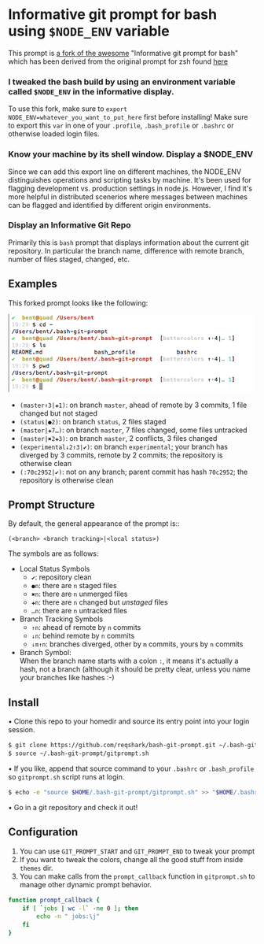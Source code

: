 # Informative git prompt for bash using `$NODE_ENV` variable

This prompt is [a fork of the awesome](https://github.com/magicmonty/bash-git-prompt) "Informative git prompt for bash" which has been derived from the original prompt for zsh found [here](https://github.com/olivierverdier/zsh-git-prompt)

### I tweaked the bash build by using an environment variable called `$NODE_ENV` in the informative display.

To use this fork, make sure to `export NODE_ENV=whatever_you_want_to_put_here` first before installing! Make sure to export this `var` in one of your `.profile`, `.bash_profile` or `.bashrc` or otherwise loaded login files.

### Know your machine by its shell window. Display a $NODE_ENV
Since we can add this export line on different machines, the NODE_ENV distinguishes operations and scripting tasks by machine. It's been used for flagging development vs. production settings in node.js. However, I find it's more helpful in distributed scenerios where messages between machines can be flagged and identified by different origin environments.

### Display an Informative Git Repo
Primarily this is ``bash`` prompt that displays information about the current git repository. In particular the branch name, difference with remote branch, number of files staged, changed, etc.

## Examples

This forked prompt looks like the following:

![Example prompt](prompt.gif)

* ``(master↑3|✚1)``: on branch ``master``, ahead of remote by 3 commits, 1 file changed but not staged
* ``(status|●2)``: on branch ``status``, 2 files staged
* ``(master|✚7…)``: on branch ``master``, 7 files changed, some files untracked
* ``(master|✖2✚3)``: on branch ``master``, 2 conflicts, 3 files changed
* ``(experimental↓2↑3|✔)``: on branch ``experimental``; your branch has diverged by 3 commits, remote by 2 commits; the repository is otherwise clean
* ``(:70c2952|✔)``: not on any branch; parent commit has hash ``70c2952``; the repository is otherwise clean

##  Prompt Structure

By default, the general appearance of the prompt is::

    (<branch> <branch tracking>|<local status>)

The symbols are as follows:

- Local Status Symbols
  - ``✔``: repository clean
  - ``●n``: there are ``n`` staged files
  - ``✖n``: there are ``n`` unmerged files
  - ``✚n``: there are ``n`` changed but *unstaged* files
  - ``…n``: there are ``n`` untracked files
- Branch Tracking Symbols
  - ``↑n``: ahead of remote by ``n`` commits
  - ``↓n``: behind remote by ``n`` commits
  - ``↓m↑n``: branches diverged, other by ``m`` commits, yours by ``n`` commits
- Branch Symbol:<br />
  	When the branch name starts with a colon ``:``, it means it's actually a hash, not a branch (although it should be pretty clear, unless you name your branches like hashes :-)

## Install

• Clone this repo to your homedir and source its entry point into your login session.
```bash
$ git clone https://github.com/reqshark/bash-git-prompt.git ~/.bash-git-prompt
$ source ~/.bash-git-prompt/gitprompt.sh
```
• If you like, append that source command to your `.bashrc` or `.bash_profile` so `gitprompt.sh` script runs at login.
```bash
$ echo -e "source $HOME/.bash-git-prompt/gitprompt.sh" >> "$HOME/.bashrc"
```
• Go in a git repository and check it out!

## Configuration

1. You can use ``GIT_PROMPT_START`` and ``GIT_PROMPT_END`` to tweak your prompt
2. If you want to tweak the colors, change all the good stuff from inside `themes` dir.
3. You can make calls from the ``prompt_callback`` function in `gitprompt.sh` to manage other dynamic prompt behavior.

```sh
function prompt_callback {
    if [ `jobs | wc -l` -ne 0 ]; then
        echo -n " jobs:\j"
    fi
}
```

[original blog post]: http://sebastiancelis.com/2009/nov/16/zsh-prompt-git-users/
